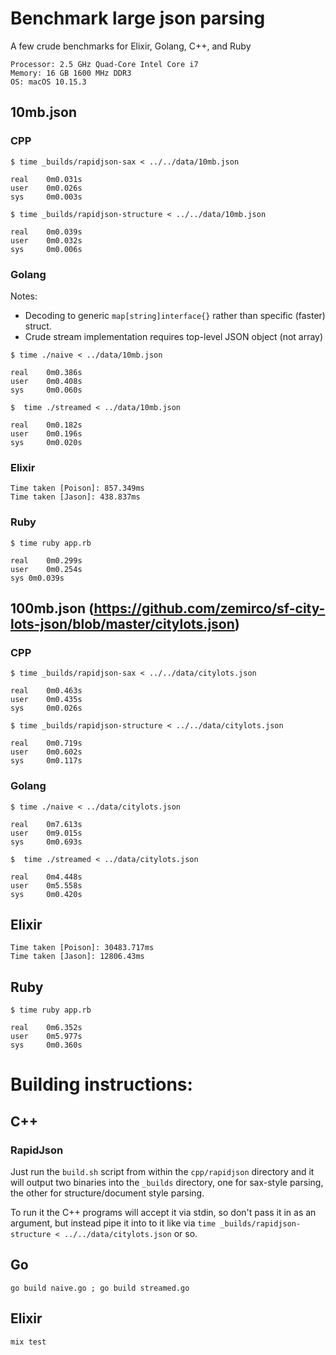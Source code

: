 # Benchmark large json parsing

A few crude benchmarks for Elixir, Golang, C++, and Ruby

    Processor: 2.5 GHz Quad-Core Intel Core i7
    Memory: 16 GB 1600 MHz DDR3
    OS: macOS 10.15.3

## 10mb.json

### CPP

    $ time _builds/rapidjson-sax < ../../data/10mb.json

    real	0m0.031s
    user	0m0.026s
    sys	    0m0.003s

    $ time _builds/rapidjson-structure < ../../data/10mb.json

    real	0m0.039s
    user	0m0.032s
    sys 	0m0.006s

### Golang

Notes:
- Decoding to generic `map[string]interface{}` rather than specific (faster) struct.
- Crude stream implementation requires top-level JSON object (not array)

>

    $ time ./naive < ../data/10mb.json

    real	0m0.386s
    user	0m0.408s
    sys	    0m0.060s

    $  time ./streamed < ../data/10mb.json

    real	0m0.182s
    user	0m0.196s
    sys	    0m0.020s

### Elixir

    Time taken [Poison]: 857.349ms
    Time taken [Jason]: 438.837ms

### Ruby

    $ time ruby app.rb

    real	0m0.299s
    user	0m0.254s
    sys	0m0.039s

## 100mb.json (https://github.com/zemirco/sf-city-lots-json/blob/master/citylots.json)

### CPP

    $ time _builds/rapidjson-sax < ../../data/citylots.json

    real	0m0.463s
    user	0m0.435s
    sys	    0m0.026s

    $ time _builds/rapidjson-structure < ../../data/citylots.json

    real	0m0.719s
    user	0m0.602s
    sys	    0m0.117s

### Golang

    $ time ./naive < ../data/citylots.json

    real	0m7.613s
    user	0m9.015s
    sys	    0m0.693s

    $  time ./streamed < ../data/citylots.json

    real	0m4.448s
    user	0m5.558s
    sys	    0m0.420s

## Elixir

    Time taken [Poison]: 30483.717ms
    Time taken [Jason]: 12806.43ms

## Ruby

    $ time ruby app.rb

    real	0m6.352s
    user	0m5.977s
    sys	    0m0.360s



# Building instructions:

## C++

### RapidJson

Just run the `build.sh` script from within the `cpp/rapidjson` directory and it will output two binaries into the `_builds` directory, one for sax-style parsing, the other for structure/document style parsing.

To run it the C++ programs will accept it via stdin, so don't pass it in as an argument, but instead pipe it into to it like via `time _builds/rapidjson-structure < ../../data/citylots.json` or so.

## Go

`go build naive.go ; go build streamed.go`

## Elixir

`mix test`
